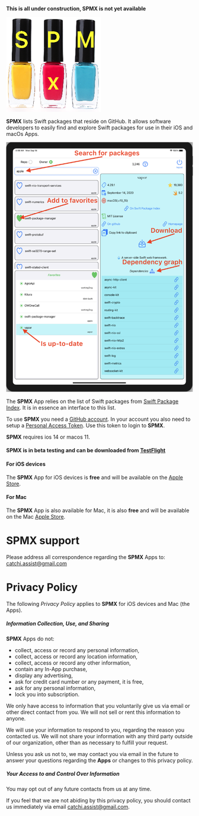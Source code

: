 
**This is all under construction, SPMX is not yet available**

![overview1](images/spmx2.png)

**SPMX** lists Swift packages that reside on GitHub. 
It allows software developers to easily find and explore Swift packages for use in their iOS and macOs Apps. 

![overview2](images/shot3.png)

The **SPMX** App relies on the list of Swift packages from 
[Swift Package Index](https://swiftpackageindex.com/). It is in essence an interface to this list.

To use **SPMX** you need a [GitHub account](https://github.com/). In your account you also need to setup a [Personal Access Token](https://docs.github.com/en/github/authenticating-to-github/creating-a-personal-access-token). Use this token to login to **SPMX**.

**SPMX** requires ios 14 or macos 11.


#### **SPMX** is in beta testing and can be downloaded from [TestFlight](https://testflight.apple.com/join/ywkuh11I)


#### For iOS devices 

The **SPMX** App for iOS devices is **free** and will be available on the [Apple Store](https://workingdog.github.io/SPMExplorer/).

#### For Mac

The **SPMX** App is also available for Mac, it is also **free** and will be available on the Mac [Apple Store](https://workingdog.github.io/SPMExplorer/).

# SPMX support

Please address all correspondence regarding the **SPMX** Apps to: <catchi.assist@gmail.com>

# Privacy Policy
 
The following *Privacy Policy* applies to **SPMX** for iOS devices and Mac (the Apps).
 
##### Information Collection, Use, and Sharing
 
**SPMX** Apps do not:
 
 * collect, access or record any personal information,
 * collect, access or record any location information,
 * collect, access or record any other information,
 * contain any In-App purchase,
 * display any advertising,
 * ask for credit card number or any payment, it is free, 
 * ask for any personal information,
 * lock you into subscription.
   
 We only have access to information that you voluntarily give us via email 
 or other direct contact from you. We will not sell or rent this information to anyone.
 
 We will use your information to respond to you, regarding the reason you contacted us. 
 We will not share your information with any third party outside of our organization, 
 other than as necessary to fulfill your request.
 
 Unless you ask us not to, we may contact you via email in the future to answer your 
 questions regarding the **Apps** 
 or changes to this privacy policy.
 
##### Your Access to and Control Over Information 
 
You may opt out of any future contacts from us at any time. 
 
If you feel that we are not abiding by this privacy policy, you should contact us 
immediately via email <catchi.assist@gmail.com>.
 
